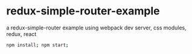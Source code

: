 # redux-simple-router-example
a redux-simple-router example using webpack dev server, css modules, redux, react

```sh
npm install; npm start;
```